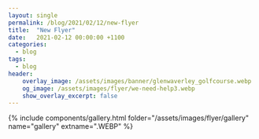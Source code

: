 ```yaml
---
layout: single
permalink: /blog/2021/02/12/new-flyer
title:  "New Flyer"
date:   2021-02-12 00:00:00 +1100
categories:
  - blog
tags:
  - blog
header:
    overlay_image: /assets/images/banner/glenwaverley_golfcourse.webp
    og_image: /assets/images/flyer/we-need-help3.webp
    show_overlay_excerpt: false
---
```


{% include components/gallery.html folder="/assets/images/flyer/gallery" name="gallery" extname=".WEBP" %}
